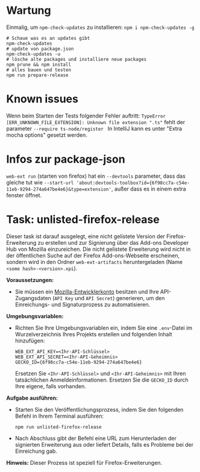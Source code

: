 # Wartung
Einmalig, um `npm-check-updates` zu installieren:  `npm i npm-check-updates -g`
```
# Schaue was es an updates gibt
npm-check-updates
# update von package.json
npm-check-updates -u
# lösche alte packages und installiere neue packages
npm prune && npm install
# alles bauen und testen
npm run prepare-release
```

# Known issues
Wenn beim Starten der Tests folgender Fehler auftritt: 
`TypeError [ERR_UNKNOWN_FILE_EXTENSION]: Unknown file extension ".ts"`
fehlt der parameter `--require ts-node/register `
In IntelliJ kann es unter "Extra mocha options" gesetzt werden.

# Infos zur package-json
`web-ext run` (starten von firefox) hat ein `--devtools` parameter, dass das gleiche tut wie
`--start-url 'about:devtools-toolbox?id={6f98cc7a-c54e-11eb-9294-274a647be4e6}&type=extension'`, außer dass es in einem extra fenster öffnet.

# Task: unlisted-firefox-release

Dieser task ist darauf ausgelegt, eine nicht gelistete Version der Firefox-Erweiterung zu erstellen und zur Signierung über das Add-ons Developer Hub von Mozilla einzureichen.
Die nicht gelistete Erweiterung wird nicht in der öffentlichen Suche auf der Firefox Add-ons-Webseite erscheinen, sondern wird in den Ordner `web-ext-artifacts` heruntergeladen (Name `<some hash>-<version>.xpi`).

**Voraussetzungen:**
- Sie müssen ein [Mozilla-Entwicklerkonto](https://addons.mozilla.org/en-US/developers/) besitzen und Ihre API-Zugangsdaten (`API Key` und `API Secret`) generieren, um den Einreichungs- und Signaturprozess zu automatisieren. 

**Umgebungsvariablen:**
- Richten Sie Ihre Umgebungsvariablen ein, indem Sie eine `.env`-Datei im Wurzelverzeichnis Ihres Projekts erstellen und folgenden Inhalt hinzufügen:

    ```
    WEB_EXT_API_KEY=<Ihr-API-Schlüssel>
    WEB_EXT_API_SECRET=<Ihr-API-Geheimnis>
    GECKO_ID={6f98cc7a-c54e-11eb-9294-274a647be4e6}
    ```

  Ersetzen Sie `<Ihr-API-Schlüssel>` und `<Ihr-API-Geheimnis>` mit Ihren tatsächlichen Anmeldeinformationen.
  Ersetzen Sie die `GECKO_ID` durch Ihre eigene, falls vorhanden.

**Aufgabe ausführen:**
- Starten Sie den Veröffentlichungsprozess, indem Sie den folgenden Befehl in Ihrem Terminal ausführen:

    ```
    npm run unlisted-firefox-release
    ```

- Nach Abschluss gibt der Befehl eine URL zum Herunterladen der signierten Erweiterung aus oder liefert Details, falls es Probleme bei der Einreichung gab.

**Hinweis:** Dieser Prozess ist speziell für Firefox-Erweiterungen.